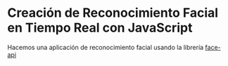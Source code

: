 # Creación de Reconocimiento Facial en Tiempo Real con JavaScript

Hacemos una aplicación de reconocimiento facial usando la librería [face-api](https://github.com/justadudewhohacks/face-api.js/)
